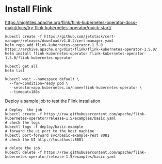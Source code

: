 
# Install Flink

https://nightlies.apache.org/flink/flink-kubernetes-operator-docs-main/docs/try-flink-kubernetes-operator/quick-start/

```shell
kubectl create -f https://github.com/jetstack/cert-manager/releases/download/v1.8.2/cert-manager.yaml
helm repo add flink-kubernetes-operator-1.5.0 https://archive.apache.org/dist/flink/flink-kubernetes-operator-1.5.0/
helm install flink-kubernetes-operator flink-kubernetes-operator-1.5.0/flink-kubernetes-operator

kubectl get all
helm list

kubectl wait --namespace default \
  --for=condition=ready pod \
  --selector=app.kubernetes.io/name=flink-kubernetes-operator \
  --timeout=180s
```

Deploy a sample job to test the Flink installation

```shell
# Deploy  the job
kubectl create -f https://raw.githubusercontent.com/apache/flink-kubernetes-operator/release-1.5/examples/basic.yaml
# check the logs
kubectl logs -f deploy/basic-example
# forward the ui port to the host machine
kubectl port-forward svc/basic-example-rest 8081
# check the UI http://localhost:8081

# delete the job
kubectl delete -f https://raw.githubusercontent.com/apache/flink-kubernetes-operator/release-1.5/examples/basic.yaml
```

